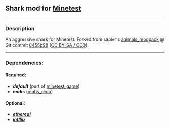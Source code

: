 ## Shark mod for [Minetest][]


---
### **Description**

An aggressive shark for Minetest. Forked from sapier's [animals_modpack][] @ Git commit [8455b98][ver.mob_shark] ([CC BY-SA / CC0][lic.mob_shark]).


---
### **Dependencies:**

#### Required:
* ***default*** (part of [minetest_game])
* ***mobs*** ([mobs_redo][])

#### Optional:
* ***[ethereal][]***
* ***[intllib][]***


[Minetest]: http://www.minetest.net/

[animals_modpack]: https://forum.minetest.net/viewtopic.php?t=629
[ethereal]: https://forum.minetest.net/viewtopic.php?t=14638
[intllib]: https://forum.minetest.net/viewtopic.php?t=4929
[minetest_game]: https://github.com/minetest/minetest_game
[mobs_redo]: https://forum.minetest.net/viewtopic.php?t=9917

[lic.mob_shark]: mob_shark/License.txt

[ver.mob_shark]: https://github.com/sapier/animals_modpack/tree/8455b98/mob_shark
